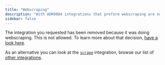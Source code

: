 ```yaml
---
title: "Webscraping"
description: "With ADR0004 integrations that preform webscraping are not allowed and will be removed."
sidebar: false
---
```


The integration you requested has been removed because it was doing webscraping.
This is not allowed. To learn more about that decision, [have a look here][ADR0004].

As an alternative you can look at the [`scrape`](/integrations/scrape) integration, browse our list of [other integrations](/integrations/).

[ADR0004]: https://github.com/home-assistant/architecture/blob/master/adr/0004-webscraping.md
